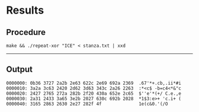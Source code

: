 Results
=======

Procedure
---------

	make && ./repeat-xor "ICE" < stanza.txt | xxd

* * *

Output
------

	0000000: 0b36 3727 2a2b 2e63 622c 2e69 692a 2369  .67'*+.cb,.ii*#i
	0000010: 3a2a 3c63 2420 2d62 3d63 343c 2a26 2263  :*<c$ -b=c4<*&"c
	0000020: 2427 2765 272a 282b 2f20 430a 652e 2c65  $''e'*(+/ C.e.,e
	0000030: 2a31 2433 3a65 3e2b 2027 630c 692b 2028  *1$3:e>+ 'c.i+ (
	0000040: 3165 2863 2630 2e27 282f 4f              1e(c&0.'(/O


